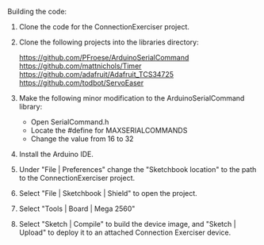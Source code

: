 Building the code:

1) Clone the code for the ConnectionExerciser project.
2) Clone the following projects into the libraries directory:

    https://github.com/PFroese/ArduinoSerialCommand
    https://github.com/mattnichols/Timer
    https://github.com/adafruit/Adafruit_TCS34725
    https://github.com/todbot/ServoEaser
    
3) Make the following minor modification to the ArduinoSerialCommand library:
    - Open SerialCommand.h
    - Locate the #define for MAXSERIALCOMMANDS
    - Change the value from 16 to 32
4) Install the Arduino IDE.
5) Under "File | Preferences" change the "Sketchbook location" to the path to the ConnectionExerciser project.
6) Select "File | Sketchbook | Shield" to open the project.
7) Select "Tools | Board | Mega 2560"
8) Select "Sketch | Compile" to build the device image, and "Sketch | Upload" to deploy it to an attached Connection Exerciser device.

    
